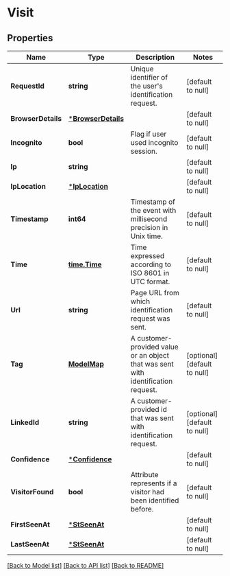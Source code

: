 # Visit

## Properties
Name | Type | Description | Notes
------------ | ------------- | ------------- | -------------
**RequestId** | **string** | Unique identifier of the user&#x27;s identification request. | [default to null]
**BrowserDetails** | [***BrowserDetails**](BrowserDetails.md) |  | [default to null]
**Incognito** | **bool** | Flag if user used incognito session. | [default to null]
**Ip** | **string** |  | [default to null]
**IpLocation** | [***IpLocation**](IPLocation.md) |  | [default to null]
**Timestamp** | **int64** | Timestamp of the event with millisecond precision in Unix time. | [default to null]
**Time** | [**time.Time**](time.Time.md) | Time expressed according to ISO 8601 in UTC format. | [default to null]
**Url** | **string** | Page URL from which identification request was sent. | [default to null]
**Tag** | [**ModelMap**](interface{}.md) | A customer-provided value or an object that was sent with identification request. | [optional] [default to null]
**LinkedId** | **string** | A customer-provided id that was sent with identification request. | [optional] [default to null]
**Confidence** | [***Confidence**](Confidence.md) |  | [default to null]
**VisitorFound** | **bool** | Attribute represents if a visitor had been identified before. | [default to null]
**FirstSeenAt** | [***StSeenAt**](StSeenAt.md) |  | [default to null]
**LastSeenAt** | [***StSeenAt**](StSeenAt.md) |  | [default to null]

[[Back to Model list]](../README.md#documentation-for-models) [[Back to API list]](../README.md#documentation-for-api-endpoints) [[Back to README]](../README.md)

